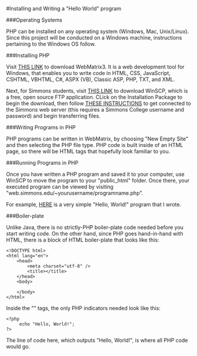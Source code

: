 #Installing and Writing a "Hello World" program

###Operating Systems

PHP can be installed on any operating system (Windows, Mac, Unix/Linux). Since this project will be conducted on a Windows machine, instructions pertaining to the Windows OS follow.

###Installing PHP

Visit <a href="https://www.microsoft.com/web/webmatrix/">THIS LINK</a> to download WebMatrix3. 
It is a web development tool for Windows, that enables you to write code in HTML, CSS, JavaScript, CSHTML, VBHTML, C#, ASPX (VB), Classic ASP, PHP, TXT, and XML. 

Next, for Simmons students, visit <a href="http://winscp.net/eng/download.php">THIS LINK</a> to download WinSCP, which is a free, open source FTP application. CLick on the Installation Package to begin the download, then follow <a href="http://web.simmons.edu/~gslislab/website/howto/PC-MAC-howto-UsingFTPandYourSimmonsWebSpace.pdf">THESE INSTRUCTIONS</a> to get connected to the Simmons web server (this requires a Simmons College username and password) and begin transferring files.

###Writing Programs in PHP

PHP programs can be written in WebMatrix, by choosing "New Empty Site" and then selecting the PHP file type. PHP code is built inside of an HTML page, so there will be HTML tags that hopefully look familiar to you. 

###Running Programs in PHP

Once you have written a PHP program and saved it to your computer, use WinSCP to move the program to your "public_html" folder. Once there, your executed program can be viewed by visiting "web.simmons.edu/~yourusername/programname.php".

For example, <a href="http://web.simmons.edu/~dacostay/PHPPage.php">HERE</a> is a very simple "Hello, World!" program that I wrote. 

###Boiler-plate 

Unlike Java, there is no strictly-PHP boiler-plate code needed before you start writing code. On the other hand, since PHP goes hand-in-hand with HTML, there is a block of HTML boiler-plate that looks like this: 
```{r}
<!DOCTYPE html>
<html lang="en">
    <head>
        <meta charset="utf-8" />
        <title></title>
    </head>
    <body>
        
    </body>
</html>

```

Inside the "<body>" tags, the only PHP indicators needed look like this:
```{r}
<?php
     echo "Hello, World!";
?>
```

The line of code here, which outputs "Hello, World!", is where all PHP code would go.
